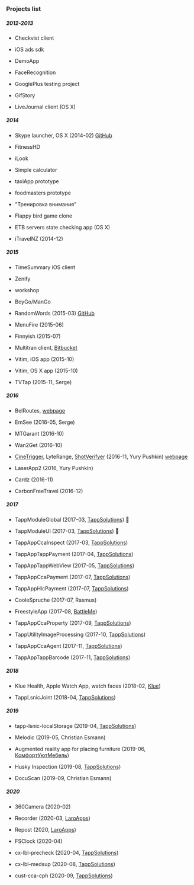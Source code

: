 ### Projects list

##### 2012-2013

- Checkvist client

- iOS ads sdk

- DemoApp

- FaceRecognition

- GooglePlus testing project

- GifStory

- LiveJournal client (OS X)


##### 2014

- Skype launcher, OS X (2014-02) [GitHub](https://github.com/fizzy871/SkypeLauncherOSX)

- FitnessHD

- iLook

- Simple calculator

- taxiApp prototype

- foodmasters prototype

- "Тренировка внимания"

- Flappy bird game clone

- ETB servers state checking app (OS X)

- iTravelNZ (2014-12)


##### 2015

- TimeSummary iOS client

- Zenify

- workshop

- BoyGo/ManGo

- RandomWords (2015-03) [GitHub](https://github.com/fizzy871/RandomWordsApp)

- MenuFire (2015-06)

- Finnyish (2015-07)

- Multitran client, [Bitbucket](https://bitbucket.org/fizzy871/multitrantranslator)

- Vitim, iOS app (2015-10)

- Vitim, OS X app (2015-10)

- TVTap (2015-11, Serge)


##### 2016

- BelRoutes, [webpage](http://www.transimperial.by/press-centr/novosti-kompanii1/prilozhenie-belroutes.html)

- EmSee (2016-05, Serge)

- MTGarant (2016-10)

- Wan2Get (2016-10)

- [CineTrigger](https://apps.apple.com/app/id1262868812), LyteRange, [ShotVerifyer](https://apps.apple.com/app//id1120557638) (2016-11, Yury Pushkin) [webpage](http://shot-veryfier.com/)

- LaserApp2 (2016, Yury Pushkin)

- Cardz (2016-11)

- CarbonFreeTravel (2016-12)


##### 2017

- TappModuleGlobal (2017-03, [TappSolutions](https://www.tappsolutions.com/)) 🧰

- TappModuleUI (2017-03, [TappSolutions](https://www.tappsolutions.com/)) 🧰

- TappAppCcaInspect (2017-03, [TappSolutions](https://www.tappsolutions.com/))

- TappAppTappPayment (2017-04, [TappSolutions](https://www.tappsolutions.com/))

- TappAppTappWebView (2017-05, [TappSolutions](https://www.tappsolutions.com/))

- TappAppCcaPayment (2017-07, [TappSolutions](https://www.tappsolutions.com/))

- TappAppHlcPayment (2017-07, [TappSolutions](https://www.tappsolutions.com/))

- CooleSpruche (2017-07, Rasmus)

- FreestyleApp (2017-08, [BattleMe](http://battleme.ru/))

- TappAppCcaProperty (2017-09, [TappSolutions](https://www.tappsolutions.com/))

- TappUtilityImageProcessing (2017-10, [TappSolutions](https://www.tappsolutions.com/))

- TappAppCcaAgent (2017-11, [TappSolutions](https://www.tappsolutions.com/))

- TappAppTappBarcode (2017-11, [TappSolutions](https://www.tappsolutions.com/))


##### 2018

- Klue Health, Apple Watch App, watch faces (2018-02, [Klue](https://goklue.com/))

- TappLsnicJoint (2018-04, [TappSolutions](https://www.tappsolutions.com/))


##### 2019

- tapp-lsnic-localStorage (2019-04, [TappSolutions](https://www.tappsolutions.com/))

- Melodic (2019-05, Christian Esmann)

- Augmented reality app for placing furniture (2019-06, [КомфортУютМебель](http://tutmebel.by/))

- Husky Inspection (2019-08, [TappSolutions](https://www.tappsolutions.com/))

- DocuScan (2019-09, Christian Esmann)


##### 2020

- 360Camera (2020-02)

- Recorder (2020-03, [LaroApps](https://laroapps.com/))

- Repost (2020, [LaroApps](https://laroapps.com/))

- FSClock (2020-04)

- cx-lbl-precheck (2020-04, [TappSolutions](https://www.tappsolutions.com/))

- cx-lbl-medsup (2020-08, [TappSolutions](https://www.tappsolutions.com/))

- cust-cca-cph (2020-09, [TappSolutions](https://www.tappsolutions.com/))